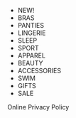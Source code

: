 *   NEW!
*   BRAS
*   PANTIES
*   LINGERIE
*   SLEEP
*   SPORT
*   APPAREL
*   BEAUTY
*   ACCESSORIES
*   SWIM
*   GIFTS
*   SALE

Online Privacy Policy
